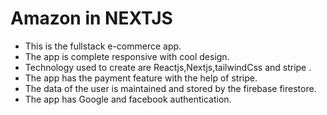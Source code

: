 # Amazon in NEXTJS

* This is the fullstack e-commerce app.
* The app is complete responsive with cool design.
* Technology used to create are Reactjs,Nextjs,tailwindCss and stripe .
* The app has the payment feature with the help of stripe.
* The data of the user is maintained and stored by the firebase firestore.
* The app has Google and facebook authentication.




